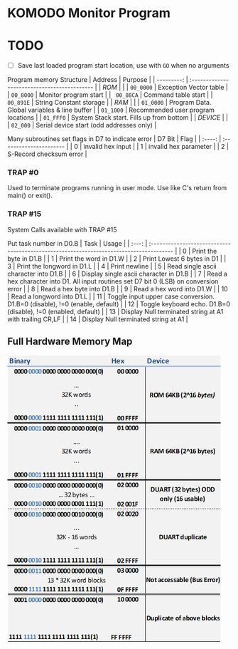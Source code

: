 # KOMODO Monitor Program #

# TODO #
 - [ ] Save last loaded program start location, use with `GO` when no arguments

Program memory Structure
|    Address | Purpose                                      |
| ---------: | :------------------------------------------- |
|      *ROM* |                                              |
|  `00_0000` | Exception Vector table                       |
|  `00_8000` | Monitor program start                        |
| ` 00_88CA` | Command table start                          |
|  `00_891E` | String Constant storage                      |
|      *RAM* |                                              |
|  `01_0000` | Program Data. Global variables & line buffer |
|  `01_1000` | Recommended user program locations           |
|  `01_FFF0` | System Stack start. Fills up from bottom     |
|   *DEVICE* |                                              |
|   `02_000` | Serial device start (odd addresses only)     |


Many subroutines set flags in D7 to indicate error
| D7 Bit | Flag                    |
| :----: | :---------------------- |
|   0    | invalid hex input       |
|   1    | invalid hex parameter   |
|   2    | S-Record checksum error |


### TRAP    #0 ###
Used to terminate programs running in user mode.
Use like C's return from main() or exit().

### TRAP    #15 ###
System Calls available with TRAP    #15

Put task number in D0.B
| Task  | Usage                                                                                   |
| :---: | :-------------------------------------------------------------------------------------- |
|   0   | Print the byte in D1.B                                                                  |
|   1   | Print the word in D1.W                                                                  |
|   2   | Print Lowest 6 bytes in D1                                                              |
|   3   | Print the longword in D1.L                                                              |
|   4   | Print newline                                                                           |
|   5   | Read single ascii character into D1.B                                                   |
|   6   | Display single ascii character in D1.B                                                  |
|   7   | Read a hex character into D1. All input routines set D7 bit 0 (LSB) on conversion error |
|   8   | Read a hex byte into D1.B                                                               |
|   9   | Read a hex word into D1.W                                                               |
|  10   | Read a longword into D1.L                                                               |
|  11   | Toggle input upper case conversion. D1.B=0 (disable), !=0 (enable, default)             |
|  12   | Toggle keyboard echo. D1.B=0 (disable), !=0 (enabled, default)                          |
|  13   | Display Null terminated string at A1 with trailing CR,LF                                |
|  14   | Display Null terminated string at A1                                                    |

## Full Hardware Memory Map ##
![Memory Map](assets/mem_map.jpg)